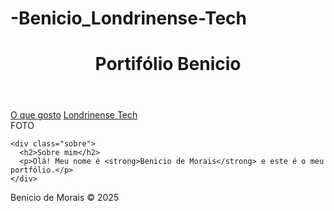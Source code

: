 # -Benicio_Londrinense-Tech

<!DOCTYPE html>
<html lang="en">
<head>
    <meta charset="UTF-8">
    <meta name="viewport" content="width=device-width, initial-scale=1.0">
    <link rel="stylesheet" href="Estilo.css">
    <title>Document</title>
</head>
<body>
 

  <header>
    <h1>Portifólio Benicio</h1>
  </header>

  <div class="top-right">
    <a href="gosto.html" class="btn">O que gosto</a>
    <a href="londrinense-tech.html" class="btn">Londrinense Tech</a>
  </div>

  <div class="container">
    <div class="foto">FOTO</div>

    <div class="sobre">
      <h2>Sobre mim</h2>
      <p>Olá! Meu nome é <strong>Benicio de Morais</strong> e este é o meu portfólio.</p>
    </div>
  </div>

  <footer>
    <p>Benicio de Morais © 2025</p>
  </footer>

</body>
</html>

